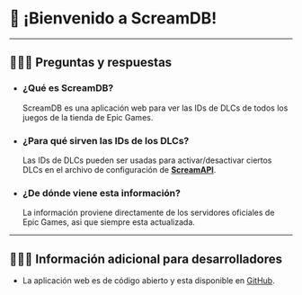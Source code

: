 # 🐨 ¡Bienvenido a ScreamDB!



___



## 🙋🏻‍♀️ Preguntas y respuestas 



* ### ¿Qué es ScreamDB?

  ScreamDB es una aplicación web para ver las IDs de DLCs de todos los juegos de la tienda de Epic Games.

* ### ¿Para qué sirven las IDs de los DLCs?

  Las IDs de DLCs pueden ser usadas para activar/desactivar ciertos DLCs en el archivo de configuración de **[ScreamAPI]**.

* ### ¿De dónde viene esta información?

  La información proviene directamente de los servidores oficiales de Epic Games, asi que siempre esta actualizada.
___

## 👩🏻‍💻 Información adicional para desarrolladores

* La aplicación web es de código abierto y esta disponible en [GitHub].

[ScreamAPI]: https://cs.rin.ru/forum/viewtopic.php?f=29&t=106474

[GraphQL endpoint]: https://www.epicgames.com/graphql

[GitHub]: https://github.com/acidicoala/ScreamDB
